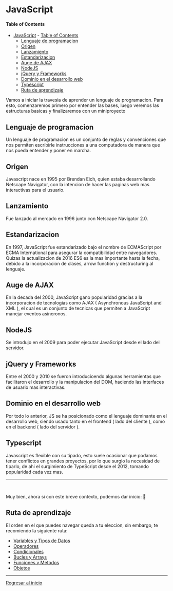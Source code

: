 <a id="top"></a>

# JavaScript

#### Table of Contents

- [JavaScript](#javascript) - [Table of Contents](#table-of-contents)
  - [Lenguaje de programacion](#lenguaje-de-programacion)
  - [Origen](#origen)
  - [Lanzamiento](#lanzamiento)
  - [Estandarizacion](#estandarizacion)
  - [Auge de AJAX](#auge-de-ajax)
  - [NodeJS](#nodejs)
  - [jQuery y Frameworks](#jquery-y-frameworks)
  - [Dominio en el desarrollo web](#dominio-en-el-desarrollo-web)
  - [Typescript](#typescript)
  - [Ruta de aprendizaje](#ruta-de-aprendizaje)

Vamos a iniciar la travesia de aprender un lenguaje de programacion. Para esto,
comenzaremos primero por entender las bases, luego veremos las estructuras
basicas y finalizaremos con un miniproyecto

## Lenguaje de programacion

Un lenguaje de programacion es un conjunto de reglas y convenciones que nos
permiten escribirle instrucciones a una computadora de manera que nos pueda
entender y poner en marcha.

## Origen

Javascript nace en 1995 por Brendan Eich, quien estaba desarrollando Netscape
Navigator, con la intencion de hacer las paginas web mas interactivas para el
usuario.

## Lanzamiento

Fue lanzado al mercado en 1996 junto con Netscape Navigator 2.0.

## Estandarizacion

En 1997, JavaScript fue estandarizado bajo el nombre de ECMAScript por ECMA
International para asegurar la compatibilidad entre navegadores. Quizas la
actualizacion de 2016 ES6 es la mas importante hasta la fecha, debido a la
incorporacion de clases, arrow function y destructuring al lenguaje.

## Auge de AJAX

En la decada del 2000, JavaScript gano popularidad gracias a la incorporacion de
tecnologias como AJAX ( Asynchronous JavaScript and XML ), el cual es un
conjunto de tecnicas que permiten a JavaScript manejar eventos asincronos.

## NodeJS

Se introdujo en el 2009 para poder ejecutar JavaScript desde el lado del
servidor.

## jQuery y Frameworks

Entre el 2000 y 2010 se fueron introducioendo algunas herramientas que
facilitaron el desarrollo y la manipulacion del DOM, haciendo las interfaces de
usuario mas interactivas.

## Dominio en el desarrollo web

Por todo lo anterior, JS se ha posicionado como el lenguaje dominante en el
desarrollo web, siendo usado tanto en el frontend ( lado del cliente ), como en
el backend ( lado del servidor ).

## Typescript

Javascript es flexible con su tipado, esto suele ocasionar que podamos tener
conflictos en grandes proyectos, por lo que surgio la necesidad de tiparlo, de
ahi el surgimiento de TypeScript desde el 2012, tomando popularidad cada vez
mas.

---

</br>

Muy bien, ahora si con este breve contexto, podemos dar inicio: 🚀

## Ruta de aprendizaje

El orden en el que puedes navegar queda a tu eleccion, sin embargo, te
recomiendo la siguiente ruta:

- [Variables y Tipos de Datos](./variables_y_tipos_de_datos/readme.md)
- [Operadores](./operadores/readme.md)
- [Condicionales](./condicionales/readme.md)
- [Bucles y Arrays](./bucles_y_arrays/)
- [Funciones y Metodos](./funciones_y_metodos/)
- [Objetos](./objetos/readme.md)

---

[Regresar al inicio](#top)

</br>
